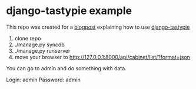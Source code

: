 django-tastypie example
=======================

This repo was created for a [blogpost](http://blog.brabadu.com/2011/06/easy-rest-api-with-django-tastypie.html) explaining how to use [django-tastypie](https://github.com/toastdriven/django-tastypie)

1. clone repo
2. ./manage.py syncdb
3. ./manage.py runserver
4. move your browser to http://127.0.0.1:8000/api/cabinet/list/?format=json

You can go to admin and do something with data.

 Login: admin
 Password: admin
